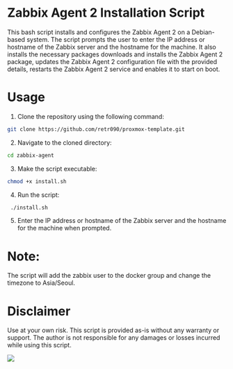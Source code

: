 # Zabbix Agent 2 Installation Script

This bash script installs and configures the Zabbix Agent 2 on a Debian-based system. The script prompts the user to enter the IP address or hostname of the Zabbix server and the hostname for the machine. It also installs the necessary packages downloads and installs the Zabbix Agent 2 package, updates the Zabbix Agent 2 configuration file with the provided details, restarts the Zabbix Agent 2 service and enables it to start on boot.

# Usage

1. Clone the repository using the following command:
```bash
git clone https://github.com/retr090/proxmox-template.git
```
2. Navigate to the cloned directory:
```bash
cd zabbix-agent
```
3. Make the script executable:
```bash
chmod +x install.sh
```
4. Run the script:
```bash
 ./install.sh
```
5. Enter the IP address or hostname of the Zabbix server and the hostname for the machine when prompted.

# Note: 

The script will add the zabbix user to the docker group and change the timezone to Asia/Seoul.

# Disclaimer

Use at your own risk. This script is provided as-is without any warranty or support. The author is not responsible for any damages or losses incurred while using this script.

<a href="https://www.buymeacoffee.com/retr090"><img src="https://img.buymeacoffee.com/button-api/?text=Buy me a beer&emoji=🍺&slug=retr090&button_colour=FFDD00&font_colour=000000&font_family=Comic&outline_colour=000000&coffee_colour=ffffff" /></a>

